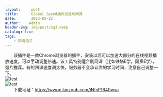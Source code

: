 ```yaml
---
layout:     post
title:      Global Speed插件加速刷网课
date:       2023-08-22
author:    Admin
header-img: img/post/bg3.webp
catalog: true
tags:
    - 网海拾贝
---
```

&emsp;&emsp;该插件是一款Chrome浏览器的插件，安装以后可以加速大部分的在线视频播放速度，可以手动调整倍速。该工具特别适合刷网课（比如铁塔E学，国资E学），强烈推荐。有的网课速度调太快，服务器不会承认你的学习时间，注意自己调整一下。
<br>
![test](https://img.locyoo.com/2021041303452732.png)
<br>
![test](https://img.locyoo.com/2021041303522069.png)
<br>
&emsp;&emsp;下载地址：<a name = "ref1" href="https://wwpo.lanzoub.com/iNfoP1640wva">https://wwpo.lanzoub.com/iNfoP1640wva</a>